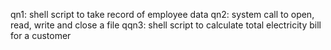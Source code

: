 qn1: shell script to take record of employee data
qn2: system call to open, read, write and close a file
qqn3: shell script to calculate total electricity bill for a customer
